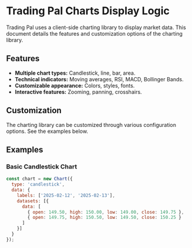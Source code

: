 # Trading Pal Charts Display Logic

Trading Pal uses a client-side charting library to display market data.  This document details the features and customization options of the charting library.

## Features

* **Multiple chart types:**  Candlestick, line, bar, area.
* **Technical indicators:**  Moving averages, RSI, MACD, Bollinger Bands.
* **Customizable appearance:**  Colors, styles, fonts.
* **Interactive features:**  Zooming, panning, crosshairs.

## Customization

The charting library can be customized through various configuration options.  See the examples below.

## Examples

### Basic Candlestick Chart

```javascript
const chart = new Chart({
  type: 'candlestick',
  data: {
    labels: ['2025-02-12', '2025-02-13'],
    datasets: [{
      data: [
        { open: 149.50, high: 150.00, low: 149.00, close: 149.75 },
        { open: 149.75, high: 150.50, low: 149.50, close: 150.25 }
      ]
    }]
  }
});
